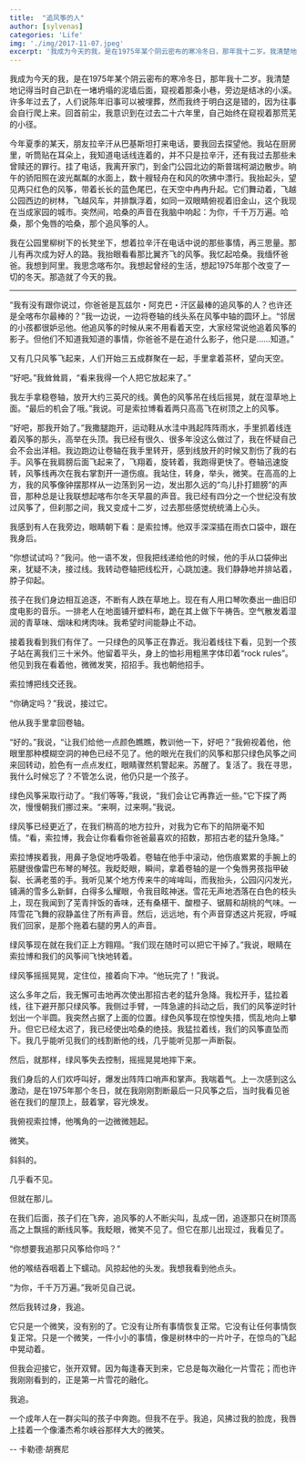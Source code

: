 ```yaml
---
title:  "追风筝的人"
author: [sylvenas]
categories: 'Life'
img: './img/2017-11-07.jpeg'
excerpt: '我成为今天的我，是在1975年某个阴云密布的寒冷冬日，那年我十二岁。我清楚地记得当时自己趴在一堵坍塌的泥墙后面，窥视着那条小巷，旁边是结冰的小溪...'
---
```


我成为今天的我，是在1975年某个阴云密布的寒冷冬日，那年我十二岁。我清楚地记得当时自己趴在一堵坍塌的泥墙后面，窥视着那条小巷，旁边是结冰的小溪。许多年过去了，人们说陈年旧事可以被埋葬，然而我终于明白这是错的，因为往事会自行爬上来。回首前尘，我意识到在过去二十六年里，自己始终在窥视着那荒芜的小径。

今年夏季的某天，朋友拉辛汗从巴基斯坦打来电话，要我回去探望他。我站在厨房里，听筒贴在耳朵上，我知道电话线连着的，并不只是拉辛汗，还有我过去那些未曾赎还的罪行。挂了电话，我离开家门，到金门公园北边的斯普瑞柯湖边散步。晌午的骄阳照在波光粼粼的水面上，数十艘轻舟在和风的吹拂中漂行。我抬起头，望见两只红色的风筝，带着长长的蓝色尾巴，在天空中冉冉升起。它们舞动着，飞越公园西边的树林，飞越风车，并排飘浮着，如同一双眼睛俯视着旧金山，这个我现在当成家园的城市。突然间，哈桑的声音在我脑中响起：为你，千千万万遍。哈桑，那个兔唇的哈桑，那个追风筝的人。

我在公园里柳树下的长凳坐下，想着拉辛汗在电话中说的那些事情，再三思量。那儿有再次成为好人的路。我抬眼看看那比翼齐飞的风筝。我忆起哈桑。我缅怀爸爸。我想到阿里。我思念喀布尔。我想起曾经的生活，想起1975年那个改变了一切的冬天。那造就了今天的我。

---

“我有没有跟你说过，你爸爸是瓦兹尔・阿克巴・汗区最棒的追风筝的人？也许还是全喀布尔最棒的？”我一边说，一边将卷轴的线头系在风筝中轴的圆环上。“邻居的小孩都很妒忌他。他追风筝的时候从来不用看着天空，大家经常说他追着风筝的影子。但他们不知道我知道的事情，你爸爸不是在追什么影子，他只是……知道。”

又有几只风筝飞起来，人们开始三五成群聚在一起，手里拿着茶杯，望向天空。

“好吧。”我耸耸肩，“看来我得一个人把它放起来了。”

我左手拿稳卷轴，放开大约三英尺的线。黄色的风筝吊在线后摇晃，就在湿草地上面。“最后的机会了哦。”我说。可是索拉博看着两只高高飞在树顶之上的风筝。

“好吧，那我开始了。”我撒腿跑开，运动鞋从水洼中溅起阵阵雨水，手里抓着线连着风筝的那头，高举在头顶。我已经有很久、很多年没这么做过了，我在怀疑自己会不会出洋相。我边跑边让卷轴在我手里转开，感到线放开的时候又割伤了我的右手。风筝在我肩膀后面飞起来了，飞翔着，旋转着，我跑得更快了。卷轴迅速旋转，风筝线再次在我右掌割开一道伤痕。我站住，转身，举头，微笑。在高高的上方，我的风筝像钟摆那样从一边荡到另一边，发出那久远的“鸟儿扑打翅膀”的声音，那种总是让我联想起喀布尔冬天早晨的声音。我已经有四分之一个世纪没有放过风筝了，但刹那之间，我又变成十二岁，过去那些感觉统统涌上心头。

我感到有人在我旁边，眼睛朝下看：是索拉博。他双手深深插在雨衣口袋中，跟在我身后。

“你想试试吗？”我问。他一语不发，但我把线递给他的时候，他的手从口袋伸出来，犹疑不决，接过线。我转动卷轴把线松开，心跳加速。我们静静地并排站着，脖子仰起。

孩子在我们身边相互追逐，不断有人跌在草地上。现在有人用口琴吹奏出一曲旧印度电影的音乐。一排老人在地面铺开塑料布，跪在其上做下午祷告。空气散发着湿润的青草味、烟味和烤肉味。我希望时间能静止不动。

接着我看到我们有伴了。一只绿色的风筝正在靠近。我沿着线往下看，见到一个孩子站在离我们三十米外。他留着平头，身上的恤衫用粗黑字体印着“rock rules”。他见到我在看着他，微微发笑，招招手。我也朝他招手。

索拉博把线交还我。

“你确定吗？”我说，接过它。

他从我手里拿回卷轴。

“好的。”我说，“让我们给他一点颜色瞧瞧，教训他一下，好吧？”我俯视着他，他眼里那种模糊空洞的神色已经不见了。他的眼光在我们的风筝和那只绿色风筝之间来回转动，脸色有一点点发红，眼睛骤然机警起来。苏醒了。复活了。我在寻思，我什么时候忘了？不管怎么说，他仍只是一个孩子。

绿色风筝采取行动了。“我们等等，”我说，“我们会让它再靠近一些。”它下探了两次，慢慢朝我们挪过来。“来啊，过来啊。”我说。

绿风筝已经更近了，在我们稍高的地方拉升，对我为它布下的陷阱毫不知情。“看，索拉博，我会让你看看你爸爸最喜欢的招数，那招古老的猛升急降。”

索拉博挨着我，用鼻子急促地呼吸着。卷轴在他手中滚动，他伤痕累累的手腕上的筋腱很像雷巴布琴的琴弦。我眨眨眼，瞬间，拿着卷轴的是一个兔唇男孩指甲破裂、长满老茧的手。我听见某个地方传来牛的哞哞叫，而我抬头，公园闪闪发光，铺满的雪多么新鲜，白得多么耀眼，令我目眩神迷。雪花无声地洒落在白色的枝头上，现在我闻到了芜青拌饭的香味，还有桑椹干、酸橙子、锯屑和胡桃的气味。一阵雪花飞舞的寂静盖住了所有声音。然后，远远地，有个声音穿透这片死寂，呼喊我们回家，是那个拖着右腿的男人的声音。

绿风筝现在就在我们正上方翱翔。“我们现在随时可以把它干掉了。”我说，眼睛在索拉博和我们的风筝间飞快地转着。

绿风筝摇摇晃晃，定住位，接着向下冲。“他玩完了！”我说。

这么多年之后，我无懈可击地再次使出那招古老的猛升急降。我松开手，猛拉着线，往下避开那只绿风筝。我侧过手臂，一阵急遽的抖动之后，我们的风筝逆时针划出一个半圆。我突然占据了上面的位置。绿色风筝现在惊惶失措，慌乱地向上攀升。但它已经太迟了，我已经使出哈桑的绝技。我猛拉着线，我们的风筝直坠而下。我几乎能听见我们的线割断他的线，几乎能听见那一声断裂。

然后，就那样，绿风筝失去控制，摇摇晃晃地摔下来。

我们身后的人们欢呼叫好，爆发出阵阵口哨声和掌声。我喘着气。上一次感到这么激动，是在1975年那个冬日，就在我刚刚割断最后一只风筝之后，当时我看见爸爸在我们的屋顶上，鼓着掌，容光焕发。

我俯视索拉博，他嘴角的一边微微翘起。

微笑。

斜斜的。

几乎看不见。

但就在那儿。

在我们后面，孩子们在飞奔，追风筝的人不断尖叫，乱成一团，追逐那只在树顶高高之上飘摇的断线风筝。我眨眼，微笑不见了。但它在那儿出现过，我看见了。

“你想要我追那只风筝给你吗？”

他的喉结吞咽着上下蠕动。风掠起他的头发。我想我看到他点头。

“为你，千千万万遍。”我听见自己说。

然后我转过身，我追。

它只是一个微笑，没有别的了。它没有让所有事情恢复正常。它没有让任何事情恢复正常。只是一个微笑，一件小小的事情，像是树林中的一片叶子，在惊鸟的飞起中晃动着。

但我会迎接它，张开双臂。因为每逢春天到来，它总是每次融化一片雪花；而也许我刚刚看到的，正是第一片雪花的融化。

我追。

一个成年人在一群尖叫的孩子中奔跑。但我不在乎。我追，风拂过我的脸庞，我唇上挂着一个像潘杰希尔峡谷那样大大的微笑。

-- 卡勒德·胡赛尼